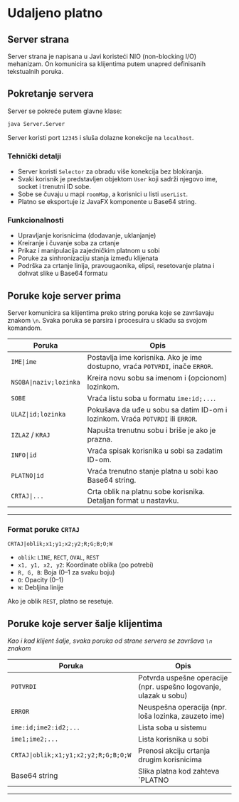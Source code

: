 # Udaljeno platno

## Server strana

Server strana je napisana u Javi koristeći NIO (non-blocking I/O) mehanizam. On komunicira sa klijentima putem unapred definisanih tekstualnih poruka.



## Pokretanje servera

Server se pokreće putem glavne klase:

```bash
java Server.Server
```

Server koristi port `12345` i sluša dolazne konekcije na `localhost`.

### Tehnički detalji
- Server koristi `Selector` za obradu više konekcija bez blokiranja.
- Svaki korisnik je predstavljen objektom `User` koji sadrži njegovo ime, socket i trenutni ID sobe.
- Sobe se čuvaju u mapi `roomMap`, a korisnici u listi `userList`.
- Platno se eksportuje iz JavaFX komponente u Base64 string.



### Funkcionalnosti

- Upravljanje korisnicima (dodavanje, uklanjanje)
- Kreiranje i čuvanje soba za crtanje
- Prikaz i manipulacija zajedničkim platnom u sobi
- Poruke za sinhronizaciju stanja između klijenata
- Podrška za crtanje linija, pravougaonika, elipsi, resetovanje platna i dohvat slike u Base64 formatu


## Poruke koje server prima

Server komunicira sa klijentima preko string poruka koje se završavaju znakom `\n`. Svaka poruka se parsira i procesuira u skladu sa svojom komandom.

| Poruka                  | Opis |
|------------------------|------|
| `IME\|ime`              | Postavlja ime korisnika. Ako je ime dostupno, vraća `POTVRDI`, inače `ERROR`. |
| `NSOBA\|naziv;lozinka`  | Kreira novu sobu sa imenom i (opcionom) lozinkom. |
| `SOBE`                 | Vraća listu soba u formatu `ime:id;...`. |
| `ULAZ\|id;lozinka`      | Pokušava da uđe u sobu sa datim ID-om i lozinkom. Vraća `POTVRDI` ili `ERROR`. |
| `IZLAZ` / `KRAJ`       | Napušta trenutnu sobu i briše je ako je prazna. |
| `INFO\|id`              | Vraća spisak korisnika u sobi sa zadatim ID-om. |
| `PLATNO\|id`            | Vraća trenutno stanje platna u sobi kao Base64 string. |
| `CRTAJ\|...`            | Crta oblik na platnu sobe korisnika. Detaljan format u nastavku. |

---

### Format poruke `CRTAJ`

```
CRTAJ|oblik;x1;y1;x2;y2;R;G;B;O;W
```

- `oblik`: `LINE`, `RECT`, `OVAL`, `REST`
- `x1, y1, x2, y2`: Koordinate oblika (po potrebi)
- `R, G, B`: Boja (0–1 za svaku boju)
- `O`: Opacity (0–1)
- `W`: Debljina linije

Ako je oblik `REST`, platno se resetuje.


## Poruke koje server šalje klijentima
*Kao i kad klijent šalje, svaka poruka od strane servera se završava  `\n`  znakom*

| Poruka                        | Opis |
|------------------------------|------|
| `POTVRDI`                    | Potvrda uspešne operacije (npr. uspešno logovanje, ulazak u sobu) |
| `ERROR`                      | Neuspešna operacija (npr. loša lozinka, zauzeto ime) |
| `ime:id;ime2:id2;...`        | Lista soba u sistemu |
| `ime1;ime2;...`              | Lista korisnika u sobi |
| `CRTAJ\|oblik;x1;y1;x2;y2;R;G;B;O;W` | Prenosi akciju crtanja drugim korisnicima |
| Base64 string                | Slika platna kod zahteva `PLATNO|id` |

---





